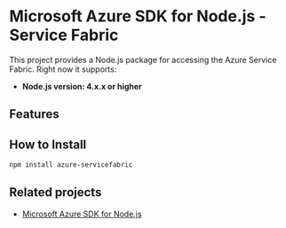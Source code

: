 # Microsoft Azure SDK for Node.js - Service Fabric

This project provides a Node.js package for accessing the Azure Service Fabric. Right now it supports:
- **Node.js version: 4.x.x or higher**

## Features


## How to Install

```bash
npm install azure-servicefabric
```

## Related projects

- [Microsoft Azure SDK for Node.js](https://github.com/WindowsAzure/azure-sdk-for-node)

